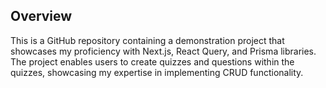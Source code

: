 ## Overview
This is a GitHub repository containing a demonstration project that showcases my proficiency with Next.js, React Query, and Prisma libraries. The project enables users to create quizzes and questions within the quizzes, showcasing my expertise in implementing CRUD functionality.
